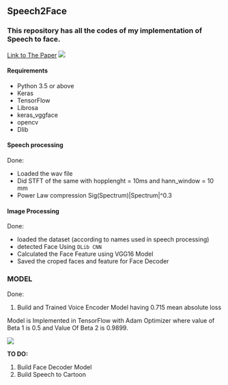 ## Speech2Face
### This repository has all the codes of my implementation of Speech to face.
[Link to The Paper](https://arxiv.org/pdf/1905.09773.pdf)
![](https://thumbs-prod.si-cdn.com/LvZAAPgi3v9zreVi5wB8Y3jGWN4=/800x600/filters:no_upscale()/https://public-media.si-cdn.com/filer/22/b3/22b3449f-8948-44b9-967c-10911b729494/ahr0cdovl3d3dy5saxzlc2npzw5jzs5jb20vaw1hz2vzl2kvmdawlzewni8wmjgvb3jpz2luywwvywktahvtyw4tdm9py2utznjvbs1mywnl.jpeg)

#### Requirements

* Python 3.5 or above
* Keras
* TensorFlow
* Librosa
* keras_vggface
* opencv
* Dlib



#### Speech processing

Done:
* Loaded the wav file
* Did STFT of the same with hopplenght = 10ms and hann_window = 10 mm
* Power Law compression Sig(Spectrum)|Spectrum|^0.3

#### Image Processing

Done:
* loaded the dataset (according to names used in speech processing)
* detected Face Using `DLib CNN`
* Calculated the Face Feature using VGG16 Model
* Saved the croped faces and feature for Face Decoder


### MODEL

Done:
1) Build and Trained Voice Encoder Model having 0.715 mean absolute  loss


Model is Implemented in TensorFlow with Adam Optimizer where value of Beta 1 is 0.5 and Value Of Beta 2 is 0.9899.

![](https://www.i-programmer.info/images/stories/News/2019/june/A/voice2face.jpg)

**TO DO:**

1) Build Face Decoder Model
2) Build Speech to Cartoon
